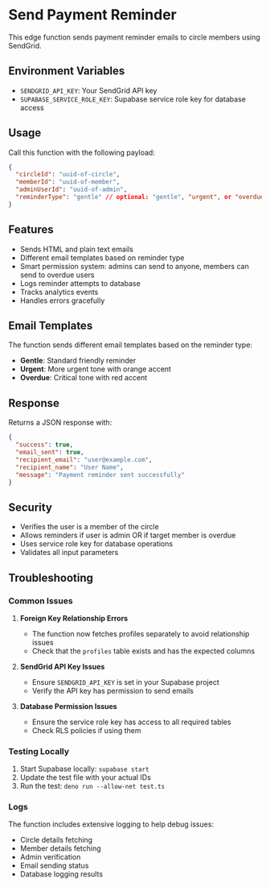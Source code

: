 # Send Payment Reminder

This edge function sends payment reminder emails to circle members using SendGrid.

## Environment Variables

- `SENDGRID_API_KEY`: Your SendGrid API key
- `SUPABASE_SERVICE_ROLE_KEY`: Supabase service role key for database access

## Usage

Call this function with the following payload:

```json
{
  "circleId": "uuid-of-circle",
  "memberId": "uuid-of-member",
  "adminUserId": "uuid-of-admin",
  "reminderType": "gentle" // optional: "gentle", "urgent", or "overdue"
}
```

## Features

- Sends HTML and plain text emails
- Different email templates based on reminder type
- Smart permission system: admins can send to anyone, members can send to overdue users
- Logs reminder attempts to database
- Tracks analytics events
- Handles errors gracefully

## Email Templates

The function sends different email templates based on the reminder type:

- **Gentle**: Standard friendly reminder
- **Urgent**: More urgent tone with orange accent
- **Overdue**: Critical tone with red accent

## Response

Returns a JSON response with:

```json
{
  "success": true,
  "email_sent": true,
  "recipient_email": "user@example.com",
  "recipient_name": "User Name",
  "message": "Payment reminder sent successfully"
}
```

## Security

- Verifies the user is a member of the circle
- Allows reminders if user is admin OR if target member is overdue
- Uses service role key for database operations
- Validates all input parameters

## Troubleshooting

### Common Issues

1. **Foreign Key Relationship Errors**
   - The function now fetches profiles separately to avoid relationship issues
   - Check that the `profiles` table exists and has the expected columns

2. **SendGrid API Key Issues**
   - Ensure `SENDGRID_API_KEY` is set in your Supabase project
   - Verify the API key has permission to send emails

3. **Database Permission Issues**
   - Ensure the service role key has access to all required tables
   - Check RLS policies if using them

### Testing Locally

1. Start Supabase locally: `supabase start`
2. Update the test file with your actual IDs
3. Run the test: `deno run --allow-net test.ts`

### Logs

The function includes extensive logging to help debug issues:
- Circle details fetching
- Member details fetching  
- Admin verification
- Email sending status
- Database logging results
